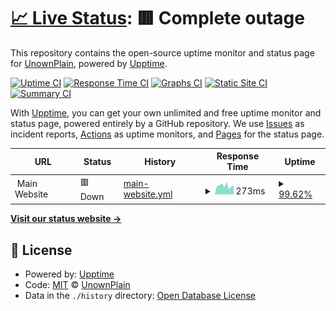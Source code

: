 # [📈 Live Status](https://UnownPlain.github.io/uptime): <!--live status--> **🟥 Complete outage**

This repository contains the open-source uptime monitor and status page for [UnownPlain](unownplain.ml), powered by [Upptime](https://github.com/upptime/upptime).

[![Uptime CI](https://github.com/UnownPlain/uptime/workflows/Uptime%20CI/badge.svg)](https://github.com/UnownPlain/uptime/actions?query=workflow%3A%22Uptime+CI%22)
[![Response Time CI](https://github.com/UnownPlain/uptime/workflows/Response%20Time%20CI/badge.svg)](https://github.com/UnownPlain/uptime/actions?query=workflow%3A%22Response+Time+CI%22)
[![Graphs CI](https://github.com/UnownPlain/uptime/workflows/Graphs%20CI/badge.svg)](https://github.com/UnownPlain/uptime/actions?query=workflow%3A%22Graphs+CI%22)
[![Static Site CI](https://github.com/UnownPlain/uptime/workflows/Static%20Site%20CI/badge.svg)](https://github.com/UnownPlain/uptime/actions?query=workflow%3A%22Static+Site+CI%22)
[![Summary CI](https://github.com/UnownPlain/uptime/workflows/Summary%20CI/badge.svg)](https://github.com/UnownPlain/uptime/actions?query=workflow%3A%22Summary+CI%22)

With [Upptime](https://upptime.js.org), you can get your own unlimited and free uptime monitor and status page, powered entirely by a GitHub repository. We use [Issues](https://github.com/UnownPlain/uptime/issues) as incident reports, [Actions](https://github.com/UnownPlain/uptime/actions) as uptime monitors, and [Pages](https://UnownPlain.github.io/uptime) for the status page.

<!--start: status pages-->
<!-- This summary is generated by Upptime (https://github.com/upptime/upptime) -->
<!-- Do not edit this manually, your changes will be overwritten -->
<!-- prettier-ignore -->
| URL | Status | History | Response Time | Uptime |
| --- | ------ | ------- | ------------- | ------ |
| <img alt="" src="https://favicons.githubusercontent.com/null" height="13"> Main Website | 🟥 Down | [main-website.yml](https://github.com/UnownPlain/uptime/commits/HEAD/history/main-website.yml) | <details><summary><img alt="Response time graph" src="./graphs/main-website/response-time-week.png" height="20"> 273ms</summary><br><a href="https://uptime.unownplain.ml/history/main-website"><img alt="Response time 265" src="https://img.shields.io/endpoint?url=https%3A%2F%2Fraw.githubusercontent.com%2FUnownPlain%2Fuptime%2FHEAD%2Fapi%2Fmain-website%2Fresponse-time.json"></a><br><a href="https://uptime.unownplain.ml/history/main-website"><img alt="24-hour response time 287" src="https://img.shields.io/endpoint?url=https%3A%2F%2Fraw.githubusercontent.com%2FUnownPlain%2Fuptime%2FHEAD%2Fapi%2Fmain-website%2Fresponse-time-day.json"></a><br><a href="https://uptime.unownplain.ml/history/main-website"><img alt="7-day response time 273" src="https://img.shields.io/endpoint?url=https%3A%2F%2Fraw.githubusercontent.com%2FUnownPlain%2Fuptime%2FHEAD%2Fapi%2Fmain-website%2Fresponse-time-week.json"></a><br><a href="https://uptime.unownplain.ml/history/main-website"><img alt="30-day response time 264" src="https://img.shields.io/endpoint?url=https%3A%2F%2Fraw.githubusercontent.com%2FUnownPlain%2Fuptime%2FHEAD%2Fapi%2Fmain-website%2Fresponse-time-month.json"></a><br><a href="https://uptime.unownplain.ml/history/main-website"><img alt="1-year response time 265" src="https://img.shields.io/endpoint?url=https%3A%2F%2Fraw.githubusercontent.com%2FUnownPlain%2Fuptime%2FHEAD%2Fapi%2Fmain-website%2Fresponse-time-year.json"></a></details> | <details><summary><a href="https://uptime.unownplain.ml/history/main-website">99.62%</a></summary><a href="https://uptime.unownplain.ml/history/main-website"><img alt="All-time uptime 99.87%" src="https://img.shields.io/endpoint?url=https%3A%2F%2Fraw.githubusercontent.com%2FUnownPlain%2Fuptime%2FHEAD%2Fapi%2Fmain-website%2Fuptime.json"></a><br><a href="https://uptime.unownplain.ml/history/main-website"><img alt="24-hour uptime 100.00%" src="https://img.shields.io/endpoint?url=https%3A%2F%2Fraw.githubusercontent.com%2FUnownPlain%2Fuptime%2FHEAD%2Fapi%2Fmain-website%2Fuptime-day.json"></a><br><a href="https://uptime.unownplain.ml/history/main-website"><img alt="7-day uptime 99.62%" src="https://img.shields.io/endpoint?url=https%3A%2F%2Fraw.githubusercontent.com%2FUnownPlain%2Fuptime%2FHEAD%2Fapi%2Fmain-website%2Fuptime-week.json"></a><br><a href="https://uptime.unownplain.ml/history/main-website"><img alt="30-day uptime 99.79%" src="https://img.shields.io/endpoint?url=https%3A%2F%2Fraw.githubusercontent.com%2FUnownPlain%2Fuptime%2FHEAD%2Fapi%2Fmain-website%2Fuptime-month.json"></a><br><a href="https://uptime.unownplain.ml/history/main-website"><img alt="1-year uptime 99.87%" src="https://img.shields.io/endpoint?url=https%3A%2F%2Fraw.githubusercontent.com%2FUnownPlain%2Fuptime%2FHEAD%2Fapi%2Fmain-website%2Fuptime-year.json"></a></details>

<!--end: status pages-->

[**Visit our status website →**](https://UnownPlain.github.io/uptime)

## 📄 License

- Powered by: [Upptime](https://github.com/upptime/upptime)
- Code: [MIT](./LICENSE) © [UnownPlain](unownplain.ml)
- Data in the `./history` directory: [Open Database License](https://opendatacommons.org/licenses/odbl/1-0/)
